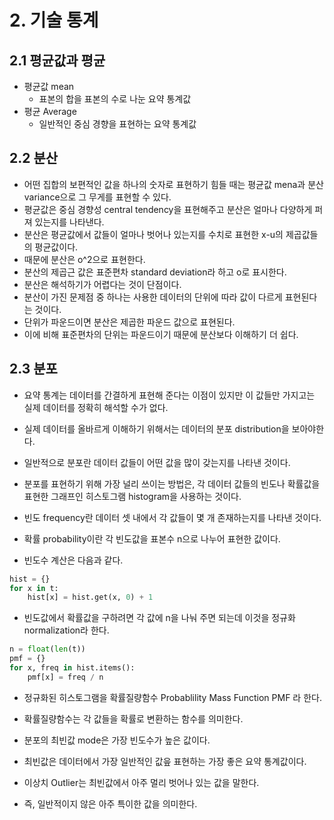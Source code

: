 # 2. 기술 통계

## 2.1 평균값과 평균

* 평균값 mean
  * 표본의 합을 표본의 수로 나눈 요약 통계값
* 평균 Average
  * 일반적인 중심 경향을 표현하는 요약 통계값

## 2.2 분산

* 어떤 집합의 보편적인 값을 하나의 숫자로 표현하기 힘들 때는 평균값 mena과 분산 variance으로 그 무게를 표현할 수 있다.
* 평균값은 중심 경향성 central tendency을 표현해주고 분산은 얼마나 다양하게 퍼져 있는지를 나타낸다.
* 분산은 평균값에서 값들이 얼마나 벗어나 있는지를 수치로 표현한 x-u의 제곱값들의 평균값이다.
* 때문에 분산은 o^2으로 표현한다.
* 분산의 제곱근 값은 표준편차 standard deviation라 하고 o로 표시한다.
* 분산은 해석하기가 어렵다는 것이 단점이다.
* 분산이 가진 문제점 중 하나는 사용한 데이터의 단위에 따라 값이 다르게 표현된다는 것이다.
* 단위가 파운드이면 분산은 제곱한 파운드 값으로 표현된다.
* 이에 비해 표준편차의 단위는 파운드이기 때문에 분산보다 이해하기 더 쉽다.

## 2.3 분포

* 요약 통계는 데이터를 간결하게 표현해 준다는 이점이 있지만 이 값들만 가지고는 실제 데이터를 정확히 해석할 수가 없다.
* 실제 데이터를 올바르게 이해하기 위해서는 데이터의 분포 distribution을 보아야한다.
* 일반적으로 분포란 데이터 값들이 어떤 값을 많이 갖는지를 나타낸 것이다.

* 분포를 표현하기 위해 가장 널리 쓰이는 방법은, 각 데이터 값들의 빈도나 확률값을 표현한 그래프인 히스토그램 histogram을 사용하는 것이다.

* 빈도 frequency란 데이터 셋 내에서 각 값들이 몇 개 존재하는지를 나타낸 것이다.

* 확률 probability이란 각 빈도값을 표본수 n으로 나누어 표현한 값이다.

* 빈도수 계산은 다음과 같다.

```py
hist = {}
for x in t:
    hist[x] = hist.get(x, 0) + 1
```

* 빈도값에서 확률값을 구하려면 각 값에 n을 나눠 주면 되는데 이것을 정규화 normalization라 한다.

```py
n = float(len(t))
pmf = {}
for x, freq in hist.items():
    pmf[x] = freq / n
```

* 정규화된 히스토그램을 확률질량함수 Probablility Mass Function PMF 라 한다.
* 확률질량함수는 각 값들을 확률로 변환하는 함수를 의미한다.

* 분포의 최빈값 mode은 가장 빈도수가 높은 값이다.
* 최빈값은 데이터에서 가장 일반적인 값읖 표현하는 가장 좋은 요약 통계값이다.

* 이상치 Outlier는 최빈값에서 아주 멀리 벗어나 있는 값을 말한다.
* 즉, 일반적이지 않은 아주 특이한 값을 의미한다.
